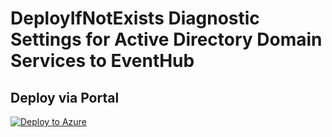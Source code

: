 # DeployIfNotExists Diagnostic Settings for Active Directory Domain Services to EventHub


## Deploy via Portal

[![Deploy to Azure](http://azuredeploy.net/deploybutton.png)](https://portal.azure.com/#blade/Microsoft_Azure_Policy/CreatePolicyDefinitionBlade/uri/https%3A%2F%2Fraw.githubusercontent.com%2Fsixtencyber%2FAzure-Policies%2Fmain%2FEventHub%2Faks-to-eventhub%2Fdeploy-diagnostic-settings-aks-to-eventhub.json)

